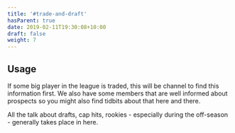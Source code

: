 ```yaml
---
title: '#trade-and-draft'
hasParent: true
date: 2019-02-11T19:30:08+10:00
draft: false
weight: 7
---
```


## Usage

If some big player in the league is traded, this will be channel to find this information first. We also have some members that are well informed about prospects so you might also find tidbits about that here and there. 

All the talk about drafts, cap hits, rookies - especially during the off-season - generally takes place in here. 